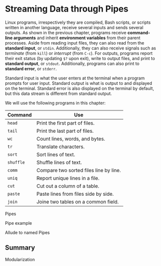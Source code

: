 # Streaming Data through Pipes

Linux programs, irrespectively they are compiled, Bash scripts, or scripts written in another language, receive several inputs and sends several outputs. As shown in the previous chapter, programs receive **command-line arguments** and inherit **environment variables** from their parent processes. Aside from reading input files, they can also read from the **standard input**, or `stdin`. Additionally, they can also receive signals such as *terminate* (from `kill`) or *interrupt* (from `C-c`). For outputs, programs report their exit status (by updating `$?` upon exit), write to output files, and print to **standard output**, or `stdout`. Additionally, programs can also print to **standard error**, or `stderr`.

Standard input is what the user enters at the terminal when a program prompts
for user input. Standard output is what is output to and displayed on the terminal. Standard error is also displayed on the terminal by default, but this data stream is different from standard output.

We will use the following programs in this chapter:

Command       | Use
------------- | --------------------------------------------------------------
`head`        | Print the first part of files.
`tail`        | Print the last part of files.
`wc`          | Count lines, words, and bytes.
`tr`          | Translate characters.
`sort`        | Sort lines of text.
`shuffle`     | Shuffle lines of text.
`comm`        | Compare two sorted files line by line.
`uniq`        | Report unique lines in a file.
`cut`         | Cut out a column of a table.
`paste`       | Paste lines from files side by side.
`join`        | Joine two tables on a common field.


Pipes

Pipe example

Allude to named Pipes


## Summary

Modularization

